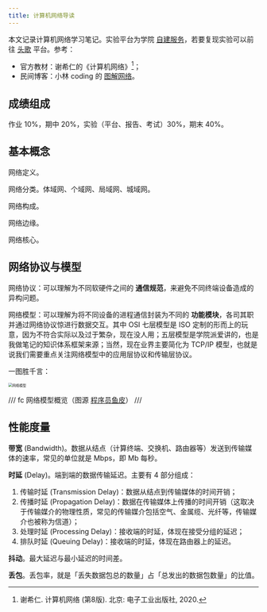 ```yaml
---
title: 计算机网络导读
---
```


本文记录计算机网络学习笔记。实验平台为学院 [自建服务](http://172.21.229.9/classrooms/cpnijula/announcement)，若要复现实验可以前往 [头歌](https://www.educoder.net/paths/zecl9i6m) 平台。参考：

- 官方教材：谢希仁的《计算机网络》[^book]；
- 民间博客：小林 coding 的 [图解网络](https://xiaolincoding.com/network/)。

[^book]: 谢希仁. 计算机网络 (第8版). 北京: 电子工业出版社, 2020.

## 成绩组成

作业 10%，期中 20%，实验（平台、报告、考试）30%，期末 40%。

<!-- !!! tip "重点"

    1. 了解计算机网络在经济生活中的应用范围及其重要性
    2. 了解网络的基本概念，**掌握典型交换方式及其优缺点**
    3. **掌握分层结构和网络协议**（核心内容）
    4. **掌握网络参考模型**（核心内容）
    5. **掌握计算机网络主要度量的含义**
    6. 了解网络安全与威胁
    7. 了解制定网络协议的标准化组织
    8. 了解国内外互联网发展史，以史为鉴 -->

## 基本概念

网络定义。

网络分类。体域网、个域网、局域网、城域网。

网络构成。

网络边缘。

网络核心。

## 网络协议与模型

网络协议：可以理解为不同软硬件之间的 **通信规范**，来避免不同终端设备造成的异构问题。

网络模型：可以理解为将不同设备的进程通信封装为不同的 **功能模块**，各司其职并通过网络协议惊进行数据交互。其中 OSI 七层模型是 ISO 定制的形而上的玩意，因为不符合实际以及过于繁杂，现在没人用；五层模型是学院派爱讲的，也是我做笔记的知识体系框架来源；当然，现在业界主要简化为 TCP/IP 模型，也就是说我们需要重点关注网络模型中的应用层协议和传输层协议。

一图胜千言：

<img src="https://dwj-oss.oss-cn-nanjing.aliyuncs.com/images/20250228112919578.jpg" alt="网络模型" style="zoom:50%;" />

/// fc
网络模型概览（图源 [程序员鱼皮](https://mp.weixin.qq.com/s?__biz=MzI1NDczNTAwMA==&mid=2247571386&idx=3&sn=4c8e4bedb0db16e4f84e85378c1d51ff&chksm=e80c8b5dd2d937502e3c3793205b7540399368d039e51091036868e7425f09a7ac9229c7cdcc&scene=126&sessionid=1741312002#rd)）
///

## 性能度量

**带宽** (Bandwidth)。数据从结点（计算终端、交换机、路由器等）发送到传输媒体的速率，常见的单位就是 Mbps，即 Mb 每秒。

**时延** (Delay)。端到端的数据传输延迟。主要有 4 部分组成：

1. 传输时延 (Transmission Delay)：数据从结点到传输媒体的时间开销；
2. 传播时延 (Propagation Delay)：数据在传输媒体上传播的时间开销（这取决于传输媒介的物理性质，常见的传输媒介包括空气、金属缆、光纤等，传输媒介也被称为信道）；
3. 处理时延 (Processing Delay)：接收端的时延，体现在接受分组的延迟；
4. 排队时延 (Queuing Delay)：接收端的时延，体现在路由器上的延迟。

**抖动**。最大延迟与最小延迟的时间差。

**丢包**。丢包率，就是「丢失数据包总的数量」占「总发出的数据包数量」的比值。
